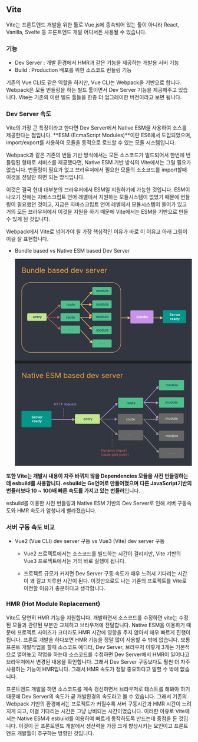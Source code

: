 ## Vite

Vite는 프론트엔드 개발을 위한 툴로 Vue.js에 종속되어 있는 툴이 아니라 React, Vanilla, Svelte 등 프론트엔드 개발 어디서든 사용될 수 있습니다.

### 기능

- Dev Server : 개발 환경에서 HMR과 같은 기능을 제공하는 개발용 서버 기능
- Build : Production 배포를 위한 소스코드 번들링 기능

기존의 Vue CLI도 같은 역할을 하지만, Vue CLI는 Webpack을 기반으로 합니다. Webpack은 모듈 번들링을 하는 빌드 툴이면서 Dev Server 기능을 제공해주고 있습니다.
Vite는 기존의 이런 빌드 툴들을 한층 더 업그레이한 버전이라고 보면 됩니다.

### Dev Server 속도

Vite의 가장 큰 특징이라고 한다면 Dev Server에서 Native ESM을 사용하여 소스를 제공한다는 점입니다.
**ESM (EcmaScript Modules)**이란 ES6에서 도입되었으며, import/export를 사용하여 모듈을 동적으로 로드할 수 있는 모듈 시스템입니다.

Webpack과 같은 기존의 번들 기반 방식에서는 모든 소스코드가 빌드되어서 한번에 번들링된 형태로 서비스를 제공했다면, Native ESM 기반 방식의 Vite에서는 그럴 필요가 없습니다. 번들링이 필요가 없고 브라우저에서 필요한 모듈의 소소코드를 import할때 이것을 전달만 하면 되는 방식입니다.

이것은 결국 현대 대부분의 브라우저에서 ESM일 지원하기에 가능한 것입니다. ESM이 나오기 전에는 자바스크립트 언어 레벨에서 지원하는 모듈시스템이 없었기 때문에 번들링이 필요했던 것이고, 지금은 자바스크립트 언어 레벨에서 모듈시스템이 들어가 있고 거의 모든 브라우저에서 이것을 지원을 하기 때문에 Vite에서는 ESM을 기반으로 만들 수 있게 된 것입니다.

Webpack에서 Vite로 넘어가야 될 가장 핵심적인 이유가 바로 이 이유고 아래 그림이 이걸 잘 표현합니다.

- Bundle based vs Native ESM based Dev Server

  ![](./Bundle_Esm.png)

**또한 Vite는 개발시 내용이 자주 바뀌지 않을 Dependencies 모듈을 사전 번들링하는데 esbuild를 사용합니다. esbuild는 Go언어로 만들어졌으며 다른 JavaScript기반의 번들러보다 10 ~ 100배 빠른 속도를 가지고 있는 번들러**입니다.

esbuild를 이용한 사전 번들링과 Native ESM 기반의 Dev Server로 인해 서버 구동속도와 HMR 속도가 엄청나게 빨라졌습니다.

### 서버 구동 속도 비교

- Vue2 (Vue CLI) dev server 구동 vs Vue3 (Vite) dev server 구동

  - Vue2 프로젝트에서는 소스코드를 빌드하는 시간이 걸리지만, Vite 기반의 Vue3 프로젝트에서는 거의 바로 실행이 됩니다.

  - 프로젝트 규모가 커지면 Dev Server 구동 속도가 매우 느려서 기다리는 시간이 꽤 길고 지루한 시간이 된다. 이것만으로도 나는 기존의 프로젝트를 Vite로 이전할 이유가 충분하다고 생각합니다.

### HMR (Hot Module Replacement)

Vite도 당연히 HMR 기능을 지원합니다. 개발하면서 소스코드를 수정하면 vite는 수정된 모듈과 관련된 부분만 교체하고 브라우저에 전달합니다. Native ESM을 이용하기 때문에 프로젝트 사이즈가 크더라도 HMR 시간에 영향을 주지 않아서 매우 빠르게 진행이 됩니다.
프론트 개발을 하다보면 HMR 기능을 정말 많이 사용할 수 밖에 없습니다. 보통 프론트 개발작업을 할때 소스코드 에디터, Dev Server, 브라우저 이렇게 3개는 기본적으로 열어놓고 작업을 하는데 소스코드를 수정하면 Dev Server에서 HMR이 일어나고 브라우저에서 변경된 내용을 확인합니다. 그래서 Dev Server 구동보다도 훨씬 더 자주 사용하는 기능이 HMR입니다. 그래서 HMR 속도가 정말 중요하다고 말할 수 밖에 없습니다.

프론트엔드 개발을 하면 소스코드를 계속 갱신하면서 브라우저로 테스트를 해봐야 하기 때문에 Dev Server의 속도가 곧 개발환경의 속도라고 볼 수 있습니다. 그래서 기존의 Webpack 기반의 환경에서는 프로젝트가 커질수록 서버 구동시간과 HMR 시간이 느려지게 되고, 이걸 기다리는 시간은 그냥 낭비되는 시간이었습니다. 이러한 이유로 Vite에서는 Native ESM과 esbuild를 이용하여 빠르게 동작하도록 만드는데 중점을 둔 것입니다. 이것이 곧 프론트엔드 개발에서 생산력을 가장 크게 향상시키는 요인이고 프론트엔드 개발툴이 추구하는 방향인 것입니다.
